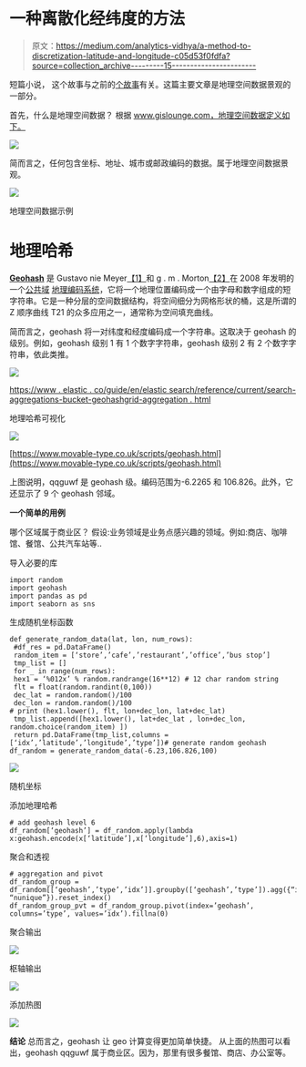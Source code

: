 # 一种离散化经纬度的方法

> 原文：<https://medium.com/analytics-vidhya/a-method-to-discretization-latitude-and-longitude-c05d53f0fdfa?source=collection_archive---------15----------------------->

短篇小说，
这个故事与之前的[个故事](/analytics-vidhya/reverse-address-to-latitude-and-longitude-using-here-api-73458b4df996)有关。这篇主要文章是地理空间数据景观的一部分。

首先，什么是地理空间数据？
根据 www.gislounge.com，地理空间数据定义如下。

![](img/19e04a9c11709d436a96cb87ccc869ad.png)

简而言之，任何包含坐标、地址、城市或邮政编码的数据。属于地理空间数据景观。

![](img/d0fdf1119818662b58e0b299356fd8d1.png)

地理空间数据示例

# 地理哈希

[**Geohash**](https://en.wikipedia.org/wiki/Geohash) 是 Gustavo nie Meyer[【1】](https://en.wikipedia.org/wiki/Geohash#cite_note-first2008-1)和 g . m . Morton[【2】](https://en.wikipedia.org/wiki/Geohash#cite_note-morton66-2)在 2008 年发明的一个[公共域](https://en.wikipedia.org/wiki/Public_domain) [地理编码系统](https://en.wikipedia.org/wiki/Geocode#Geocode_system)，它将一个地理位置编码成一个由字母和数字组成的短字符串。它是一种分层的空间数据结构，将空间细分为网格形状的桶，这是所谓的 Z 顺序曲线 T21 的众多应用之一，通常称为空间填充曲线。

简而言之，geohash 将一对纬度和经度编码成一个字符串。这取决于 geohash 的级别。例如，geohash 级别 1 有 1 个数字字符串，geohash 级别 2 有 2 个数字字符串，依此类推。

![](img/546e9ed4001b5b99b782d72afc641765.png)

[https://www . elastic . co/guide/en/elastic search/reference/current/search-aggregations-bucket-geohashgrid-aggregation . html](https://www.elastic.co/guide/en/elasticsearch/reference/current/search-aggregations-bucket-geohashgrid-aggregation.html)

地理哈希可视化

![](img/e2ae5b9a244fe336a251b7f54f6346d9.png)

[https://www.movable-type.co.uk/scripts/geohash.html](https://www.movable-type.co.uk/scripts/geohash.html)

上图说明，qqguwf 是 geohash 级。编码范围为-6.2265 和 106.826。此外，它还显示了 9 个 geohash 邻域。

**一个简单的用例**

哪个区域属于商业区？
假设:业务领域是业务点感兴趣的领域。例如:商店、咖啡馆、餐馆、公共汽车站等..

导入必要的库

```
import random
import geohash
import pandas as pd 
import seaborn as sns
```

生成随机坐标函数

```
def generate_random_data(lat, lon, num_rows):
 #df_res = pd.DataFrame()
 random_item = [‘store’,’cafe’,’restaurant’,’office’,’bus stop’]
 tmp_list = []
 for _ in range(num_rows):
 hex1 = ‘%012x’ % random.randrange(16**12) # 12 char random string
 flt = float(random.randint(0,100))
 dec_lat = random.random()/100
 dec_lon = random.random()/100
# print (hex1.lower(), flt, lon+dec_lon, lat+dec_lat)
 tmp_list.append([hex1.lower(), lat+dec_lat , lon+dec_lon, random.choice(random_item) ])
 return pd.DataFrame(tmp_list,columns = [‘idx’,’latitude’,’longitude’,’type’])# generate random geohash
df_random = generate_random_data(-6.23,106.826,100)
```

![](img/deb6d6860027ea493b431fb887a1d568.png)

随机坐标

添加地理哈希

```
# add geohash level 6
df_random[‘geohash’] = df_random.apply(lambda x:geohash.encode(x[‘latitude’],x[‘longitude’],6),axis=1)
```

聚合和透视

```
# aggregation and pivot
df_random_group = df_random[[‘geohash’,’type’,’idx’]].groupby([‘geohash’,’type’]).agg({“idx”: “nunique”}).reset_index()
df_random_group_pvt = df_random_group.pivot(index=’geohash’, columns=’type’, values=’idx’).fillna(0)
```

聚合输出

![](img/28c21be7b25f170b87d7ec51b1cd95d2.png)

枢轴输出

![](img/10369e15dc5eafe13627c0f80947b158.png)

添加热图

![](img/d0b090909940392b9337146321fb3187.png)

**结论**
总而言之，geohash 让 geo 计算变得更加简单快捷。
从上面的热图可以看出，geohash qqguwf 属于商业区。因为，那里有很多餐馆、商店、办公室等。